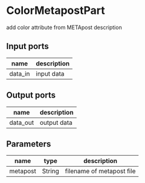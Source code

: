 ColorMetapostPart
=================
add color attribute from METApost description

Input ports
-----------
|name|description|
|-|-|
|data_in|input data|

Output ports
------------
|name|description|
|-|-|
|data_out|output data|

Parameters
----------
|name|type|description|
|-|-|-|
|metapost|String|filename of metapost file|
